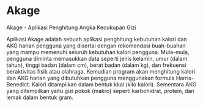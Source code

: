 # Akage
Akage - Aplikasi Penghitung Angka Kecukupan Gizi

Aplikasi Akage adalah sebuah aplikasi penghitung kebutuhan kalori dan AKG harian pengguna yang disertai dengan rekomendasi buah-buahan yang mampu memenuhi seluruh kebutuhan kalori pengguna. Mula-mula, pengguna diminta memasukkan data seperti jenis kelamin, umur (dalam tahun), tinggi badan (dalam cm), berat badan (dalam kg), dan frekuensi beraktivitas fisik atau olahraga. Kemudian program akan menghitung kalori dan AKG harian yang dibutuhkan pengguna menggunakan formula Harris-Benedict. Kalori ditampilkan dalam bentuk kkal (kilo kalori). Sementara AKG yang ditampilkan yaitu gizi pokok (makro) seperti karbohidrat, protein, dan lemak dalam bentuk gram.
